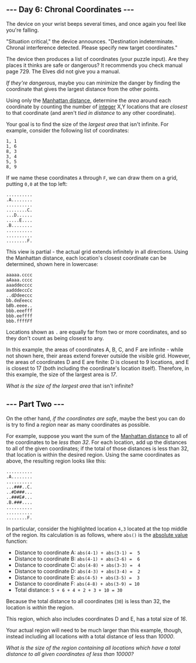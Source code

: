 <h2>--- Day 6: Chronal Coordinates ---</h2><p>The device on your wrist beeps several times, and once again you feel like you're falling.</p>
<p>"<span title="Why is the situation always critical? Why can't the situation just be boring for once?">Situation critical</span>," the device announces. "Destination indeterminate. Chronal interference detected. Please specify new target coordinates."</p>
<p>The device then produces a list of coordinates (your puzzle input). Are they places it thinks are safe or dangerous? It recommends you check manual page 729. The Elves did not give you a manual.</p>
<p><em>If they're dangerous,</em> maybe you can minimize the danger by finding the coordinate that gives the largest distance from the other points.</p>
<p>Using only the <a href="https://en.wikipedia.org/wiki/Taxicab_geometry">Manhattan distance</a>, determine the <em>area</em> around each coordinate by counting the number of <a href="https://en.wikipedia.org/wiki/Integer">integer</a> X,Y locations that are <em>closest</em> to that coordinate (and aren't <em>tied in distance</em> to any other coordinate).</p>
<p>Your goal is to find the size of the <em>largest area</em> that isn't infinite. For example, consider the following list of coordinates:</p>
<pre><code>1, 1
1, 6
8, 3
3, 4
5, 5
8, 9
</code></pre>
<p>If we name these coordinates <code>A</code> through <code>F</code>, we can draw them on a grid, putting <code>0,0</code> at the top left:</p>
<pre><code>..........
.A........
..........
........C.
...D......
.....E....
.B........
..........
..........
........F.
</code></pre>
<p>This view is partial - the actual grid extends infinitely in all directions.  Using the Manhattan distance, each location's closest coordinate can be determined, shown here in lowercase:</p>
<pre><code>aaaaa.cccc
a<em>A</em>aaa.cccc
aaaddecccc
aadddecc<em>C</em>c
..d<em>D</em>deeccc
bb.de<em>E</em>eecc
b<em>B</em>b.eeee..
bbb.eeefff
bbb.eeffff
bbb.ffff<em>F</em>f
</code></pre>
<p>Locations shown as <code>.</code> are equally far from two or more coordinates, and so they don't count as being closest to any.</p>
<p>In this example, the areas of coordinates A, B, C, and F are infinite - while not shown here, their areas extend forever outside the visible grid. However, the areas of coordinates D and E are finite: D is closest to 9 locations, and E is closest to 17 (both including the coordinate's location itself).  Therefore, in this example, the size of the largest area is <em>17</em>.</p>
<p><em>What is the size of the largest area</em> that isn't infinite?</p>


<h2 id="part2">--- Part Two ---</h2><p>On the other hand, <em>if the coordinates are safe</em>, maybe the best you can do is try to find a <em>region</em> near as many coordinates as possible.</p>
<p>For example, suppose you want the sum of the <a href="https://en.wikipedia.org/wiki/Taxicab_geometry">Manhattan distance</a> to all of the coordinates to be <em>less than 32</em>.  For each location, add up the distances to all of the given coordinates; if the total of those distances is less than 32, that location is within the desired region. Using the same coordinates as above, the resulting region looks like this:</p>
<pre><code>..........
.A........
..........
...#<em>#</em>#..C.
..#D###...
..###E#...
.B.###....
..........
..........
........F.
</code></pre>
<p>In particular, consider the highlighted location <code>4,3</code> located at the top middle of the region. Its calculation is as follows, where <code>abs()</code> is the <a href="https://en.wikipedia.org/wiki/Absolute_value">absolute value</a> function:</p>
<ul>
<li>Distance to coordinate A: <code>abs(4-1) + abs(3-1) = &nbsp;5</code></li>
<li>Distance to coordinate B: <code>abs(4-1) + abs(3-6) = &nbsp;6</code></li>
<li>Distance to coordinate C: <code>abs(4-8) + abs(3-3) = &nbsp;4</code></li>
<li>Distance to coordinate D: <code>abs(4-3) + abs(3-4) = &nbsp;2</code></li>
<li>Distance to coordinate E: <code>abs(4-5) + abs(3-5) = &nbsp;3</code></li>
<li>Distance to coordinate F: <code>abs(4-8) + abs(3-9) = 10</code></li>
<li>Total distance: <code>5 + 6 + 4 + 2 + 3 + 10 = 30</code></li>
</ul>
<p>Because the total distance to all coordinates (<code>30</code>) is less than 32, the location is <em>within</em> the region.</p>
<p>This region, which also includes coordinates D and E, has a total size of <em>16</em>.</p>
<p>Your actual region will need to be much larger than this example, though, instead including all locations with a total distance of less than <em>10000</em>.</p>
<p><em>What is the size of the region containing all locations which have a total distance to all given coordinates of less than 10000?</em></p>